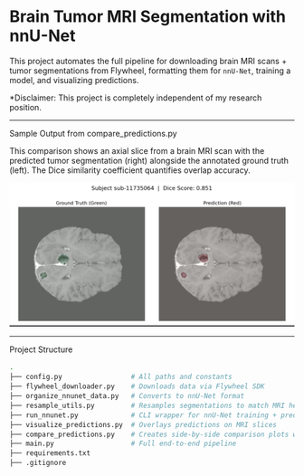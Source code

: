 # Brain Tumor MRI Segmentation with nnU-Net

This project automates the full pipeline for downloading brain MRI scans + tumor segmentations from Flywheel, formatting them for `nnU-Net`, training a model, and visualizing predictions.


*Disclaimer: This project is completely independent of my research position.
_______________________________________________________________________________________________________________________________________________________

Sample Output from compare_predictions.py

This comparison shows an axial slice from a brain MRI scan with the predicted tumor segmentation (right) alongside the annotated ground truth (left). The Dice similarity coefficient quantifies overlap accuracy.

![image alt](https://github.com/Veeru102/NYUMets-mri-tumor-segmentation/blob/main/dice_comparison.png?raw=true)

---

Project Structure

```bash
.
├── config.py                 # All paths and constants
├── flywheel_downloader.py    # Downloads data via Flywheel SDK
├── organize_nnunet_data.py   # Converts to nnU-Net format
├── resample_utils.py         # Resamples segmentations to match MRI headers
├── run_nnunet.py             # CLI wrapper for nnU-Net training + prediction
├── visualize_predictions.py  # Overlays predictions on MRI slices
├── compare_predictions.py    # Creates side-by-side comparison plots w/ Dice scores
├── main.py                   # Full end-to-end pipeline
├── requirements.txt
├── .gitignore

